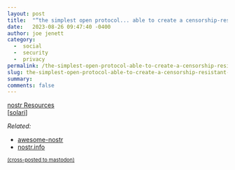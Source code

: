 ```yaml
---
layout: post
title:  "“the simplest open protocol... able to create a censorship-resistant global ‘social’ network”"
date:   2023-08-26 09:47:40 -0400
author: joe jenett
category:
  -  social
  -  security
  -  privacy
permalink: /the-simplest-open-protocol-able-to-create-a-censorship-resistant-global-social-network/
slug: the-simplest-open-protocol-able-to-create-a-censorship-resistant-global-social-network
summary: 
comments: false
---
```

<p><a title="nostr Resources" href="https://nostr-resources.com/">nostr Resources</a><br>[<a href="https://pinboard.in/u:solari">solari</a>]</p>
<p>
<em>Related:</em>
</p>
<ul>
<li><a title="awesome-nostr \- A curated list of nostr projects and resources" href="https://www.nostr.net/">awesome-nostr</a></li>
<li><a title="nostr.info \- What is going on in the world of nostr. Stats, Charts, Live Monitors, Resources, …" href="https://nostr.info/">nostr.info</a></li>
</ul>

<a href="https://brid.gy/publish/mastodon"><small>(cross-posted to mastodon)</small></a>